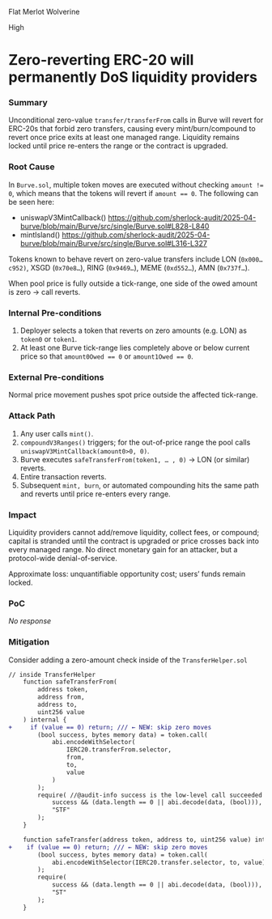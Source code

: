 Flat Merlot Wolverine

High

# Zero-reverting ERC-20 will permanently DoS liquidity providers

### Summary

Unconditional zero-value `transfer/transferFrom` calls in Burve will revert for ERC-20s that forbid zero transfers, causing every mint/burn/compound to revert once price exits at least one managed range. Liquidity remains locked until price re-enters the range or the contract is upgraded.

### Root Cause

In `Burve.sol`, multiple token moves are executed without checking `amount != 0`, which means that the tokens will revert if `amount == 0`. The following can be seen here:
- uniswapV3MintCallback() https://github.com/sherlock-audit/2025-04-burve/blob/main/Burve/src/single/Burve.sol#L828-L840
- mintIsland() https://github.com/sherlock-audit/2025-04-burve/blob/main/Burve/src/single/Burve.sol#L316-L327

Tokens known to behave revert on zero-value transfers include LON (`0x000…c952)`, XSGD (`0x70e8…`), RING (`0x9469…`), MEME (`0xd552…`), AMN (`0x737f…`).

When pool price is fully outside a tick-range, one side of the owed amount is zero → call reverts.

### Internal Pre-conditions

1. Deployer selects a token that reverts on zero amounts (e.g. LON) as `token0` or `token1`.
2. At least one Burve tick-range lies completely above or below current price so that `amount0Owed == 0` or `amount1Owed == 0`.

### External Pre-conditions

Normal price movement pushes spot price outside the affected tick-range.

### Attack Path

1. Any user calls `mint()`.
2. `compoundV3Ranges()` triggers; for the out-of-price range the pool calls `uniswapV3MintCallback(amount0>0, 0)`.
3. Burve executes `safeTransferFrom(token1, … , 0)` → LON (or similar) reverts.
4. Entire transaction reverts.
5. Subsequent `mint, burn`, or automated compounding hits the same path and reverts until price re-enters every range.

### Impact

Liquidity providers cannot add/remove liquidity, collect fees, or compound; capital is stranded until the contract is upgraded or price crosses back into every managed range. No direct monetary gain for an attacker, but a protocol-wide denial-of-service.

Approximate loss: unquantifiable opportunity cost; users’ funds remain locked.

### PoC

_No response_

### Mitigation

Consider adding a zero-amount check inside of the `TransferHelper.sol`

```diff
// inside TransferHelper
    function safeTransferFrom(
        address token,
        address from,
        address to,
        uint256 value
    ) internal {
+     if (value == 0) return; /// ← NEW: skip zero moves
        (bool success, bytes memory data) = token.call(
            abi.encodeWithSelector(
                IERC20.transferFrom.selector,
                from,
                to,
                value
            )
        );
        require( //@audit-info success is the low-level call succeeded flag from the actual call function
            success && (data.length == 0 || abi.decode(data, (bool))),
            "STF"
        );
    }

    function safeTransfer(address token, address to, uint256 value) internal {
+    if (value == 0) return; /// ← NEW: skip zero moves
        (bool success, bytes memory data) = token.call(
            abi.encodeWithSelector(IERC20.transfer.selector, to, value)
        );
        require(
            success && (data.length == 0 || abi.decode(data, (bool))),
            "ST"
        );
    }
```